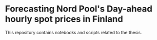# Forecasting Nord Pool's Day-ahead hourly spot prices in Finland

This repository contains notebooks and scripts related to the thesis.
